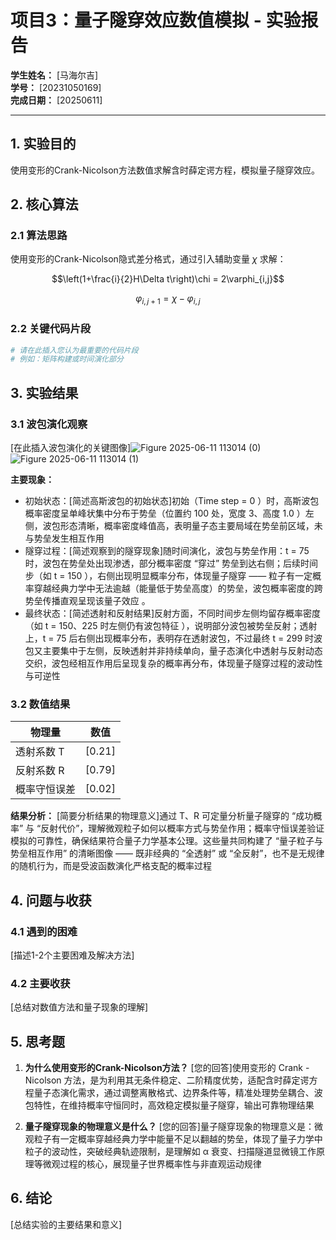 # 项目3：量子隧穿效应数值模拟 - 实验报告

**学生姓名：** [马海尔吉]  
**学号：** [20231050169]  
**完成日期：** [20250611]  

---

## 1. 实验目的

使用变形的Crank-Nicolson方法数值求解含时薛定谔方程，模拟量子隧穿效应。

## 2. 核心算法

### 2.1 算法思路

使用变形的Crank-Nicolson隐式差分格式，通过引入辅助变量 $\chi$ 求解：

$$\left(1+\frac{i}{2}H\Delta t\right)\chi = 2\varphi_{i,j}$$

$$\varphi_{i,j+1} = \chi - \varphi_{i,j}$$

### 2.2 关键代码片段

```python
# 请在此插入您认为最重要的代码片段
# 例如：矩阵构建或时间演化部分
```

## 3. 实验结果

### 3.1 波包演化观察

[在此插入波包演化的关键图像]![Figure 2025-06-11 113014 (0)](https://github.com/user-attachments/assets/256b6074-72a4-4b2a-8780-ddfbe7be395d)![Figure 2025-06-11 113014 (1)](https://github.com/user-attachments/assets/09ded7da-09ab-4f17-8eec-7cb57ad5df3f)



**主要现象：**
- 初始状态：[简述高斯波包的初始状态]初始（Time step = 0 ）时，高斯波包概率密度呈单峰状集中分布于势垒（位置约 100 处，宽度 3、高度 1.0 ）左侧，波包形态清晰，概率密度峰值高，表明量子态主要局域在势垒前区域，未与势垒发生相互作用
- 隧穿过程：[简述观察到的隧穿现象]随时间演化，波包与势垒作用：t = 75 时，波包在势垒处出现渗透，部分概率密度 “穿过” 势垒到达右侧；后续时间步（如 t = 150 ），右侧出现明显概率分布，体现量子隧穿 —— 粒子有一定概率穿越经典力学中无法逾越（能量低于势垒高度）的势垒，波包概率密度的跨势垒传播直观呈现该量子效应 。
- 最终状态：[简述透射和反射结果]反射方面，不同时间步左侧均留存概率密度（如 t = 150、225 时左侧仍有波包特征 ），说明部分波包被势垒反射；透射上，t = 75 后右侧出现概率分布，表明存在透射波包，不过最终 t = 299 时波包又主要集中于左侧，反映透射并非持续单向，量子态演化中透射与反射动态交织，波包经相互作用后呈现复杂的概率再分布，体现量子隧穿过程的波动性与可逆性

### 3.2 数值结果

| 物理量 | 数值 |
|--------|------|
| 透射系数 T | [0.21] |
| 反射系数 R | [0.79] |
| 概率守恒误差 | [0.02] |

**结果分析：**
[简要分析结果的物理意义]通过 T、R 可定量分析量子隧穿的 “成功概率” 与 “反射代价”，理解微观粒子如何以概率方式与势垒作用；概率守恒误差验证模拟的可靠性，确保结果符合量子力学基本公理。这些量共同构建了 “量子粒子与势垒相互作用” 的清晰图像 —— 既非经典的 “全透射” 或 “全反射”，也不是无规律的随机行为，而是受波函数演化严格支配的概率过程

## 4. 问题与收获

### 4.1 遇到的困难

[描述1-2个主要困难及解决方法]

### 4.2 主要收获

[总结对数值方法和量子现象的理解]

## 5. 思考题

1. **为什么使用变形的Crank-Nicolson方法？**
   [您的回答]使用变形的 Crank - Nicolson 方法，是为利用其无条件稳定、二阶精度优势，适配含时薛定谔方程量子态演化需求，通过调整离散格式、边界条件等，精准处理势垒耦合、波包特性，在维持概率守恒同时，高效稳定模拟量子隧穿，输出可靠物理结果

2. **量子隧穿现象的物理意义是什么？**
   [您的回答]量子隧穿现象的物理意义是：微观粒子有一定概率穿越经典力学中能量不足以翻越的势垒，体现了量子力学中粒子的波动性，突破经典轨迹限制，是理解如 α 衰变、扫描隧道显微镜工作原理等微观过程的核心，展现量子世界概率性与非直观运动规律 

## 6. 结论

[总结实验的主要结果和意义]

